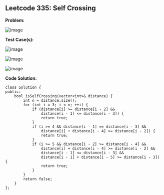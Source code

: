 ## **Leetcode 335: Self Crossing**

**Problem:**


![image](https://github.com/user-attachments/assets/ecb23d0c-3f86-4bae-8238-dc742f9f6642)




**Test Case(s):**

![image](https://github.com/user-attachments/assets/abbd5dd1-963c-4d61-8879-0bf0fa23c56f)

![image](https://github.com/user-attachments/assets/47567956-b56f-43ee-a5b0-aa15d77cfa52)

![image](https://github.com/user-attachments/assets/0c0faea3-66e5-4e76-a119-44bfa07b0ab3)

**Code Solution:**

```
class Solution {
public:
    bool isSelfCrossing(vector<int>& distance) {
        int n = distance.size();
        for (int i = 3; i < n; ++i) {
            if (distance[i] >= distance[i - 2] &&
                distance[i - 1] <= distance[i - 3]) {
                return true;
            }
            if (i >= 4 && distance[i - 1] == distance[i - 3] &&
                distance[i] + distance[i - 4] >= distance[i - 2]) {
                return true;
            }
            if (i >= 5 && distance[i - 2] >= distance[i - 4] &&
                distance[i] + distance[i - 4] >= distance[i - 2] &&
                distance[i - 1] <= distance[i - 3] &&
                distance[i - 1] + distance[i - 5] >= distance[i - 3]) {
                return true;
            }
        }
        return false;
    }
};
```

